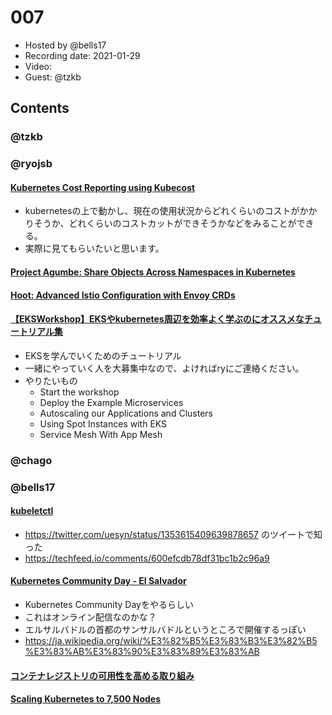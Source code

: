 # 007

- Hosted by @bells17
- Recording date: 2021-01-29
- Video: 
- Guest: @tzkb

## Contents

### @tzkb


### @ryojsb

#### [Kubernetes Cost Reporting using Kubecost](https://www.infracloud.io/blogs/kubernetes-cost-reporting-using-kubecost/)
- kubernetesの上で動かし、現在の使用状況からどれくらいのコストがかかりそうか、どれくらいのコストカットができそうかなどをみることができる。
- 実際に見てもらいたいと思います。

#### [Project Agumbe: Share Objects Across Namespaces in Kubernetes](https://engineering.salesforce.com/project-agumbe-share-objects-across-namespaces-in-kubernetes-1fc2e1ddb3eb)

#### [Hoot: Advanced Istio Configuration with Envoy CRDs](https://www.youtube.com/watch?v=sUkeFAERvE8)

#### [【EKSWorkshop】EKSやkubernetes周辺を効率よく学ぶのにオススメなチュートリアル集](https://dev.classmethod.jp/articles/eks-workshop/)
- EKSを学んでいくためのチュートリアル
- 一緒にやっていく人を大募集中なので、よければryにご連絡ください。
- やりたいもの
  - Start the workshop
  - Deploy the Example Microservices
  - Autoscaling our Applications and Clusters
  - Using Spot Instances with EKS
  - Service Mesh With App Mesh

### @chago


### @bells17

#### [kubeletctl](https://github.com/cyberark/kubeletctl)

- https://twitter.com/uesyn/status/1353615409639878657 のツイートで知った
- https://techfeed.io/comments/600efcdb78df31bc1b2c96a9

#### [Kubernetes Community Day - El Salvador](https://community.cncf.io/events/details/cncf-san-salvador-presents-kubernetes-community-day-el-salvador/)

- Kubernetes Community Dayをやるらしい
- これはオンライン配信なのかな？
- エルサルバドルの首都のサンサルバドルというところで開催するっぽい
- https://ja.wikipedia.org/wiki/%E3%82%B5%E3%83%B3%E3%82%B5%E3%83%AB%E3%83%90%E3%83%89%E3%83%AB

#### [コンテナレジストリの可用性を高める取り組み](https://blog.cybozu.io/entry/2021/01/26/090000)

#### [Scaling Kubernetes to 7,500 Nodes](https://openai.com/blog/scaling-kubernetes-to-7500-nodes/)
